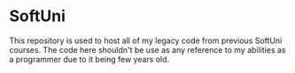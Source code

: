 # SoftUni

This repository is used to host all of my legacy code from previous SoftUni courses.
The code here shouldn't be use as any reference to my abilities as a programmer due to it being few years old.
